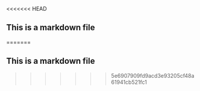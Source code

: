 <<<<<<< HEAD
## This is a markdown file
=======
 ## This is a markdown file
>>>>>>> 5e6907909fd9acd3e93205cf48a61941cb521fc1
